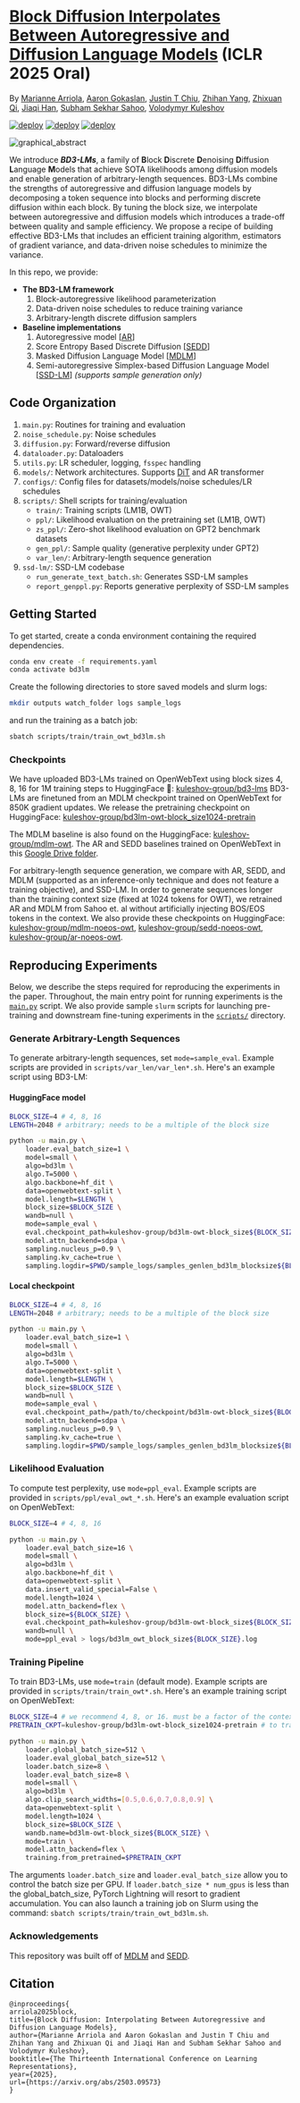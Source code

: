 # [Block Diffusion Interpolates Between Autoregressive and Diffusion Language Models](https://openreview.net/forum?id=tyEyYT267x) (ICLR 2025 Oral)
By [Marianne Arriola](https://m-arriola.com/), [Aaron Gokaslan](https://skylion007.github.io), [Justin T Chiu](https://justinchiu.netlify.app), [Zhihan Yang](https://zhihanyang2022.github.io/), [Zhixuan Qi](https://zhixuanqi.com/), [Jiaqi Han](https://hanjq17.github.io/), [Subham Sekhar Sahoo](https://s-sahoo.github.io), [Volodymyr Kuleshov](https://www.cs.cornell.edu/~kuleshov/)

<!-- [![Open In Colab](https://colab.research.google.com/assets/colab-badge.svg)](https://colab.research.google.com/drive/18nC6q7dWq154fI1BXPLwmtnS7Zvbrv6p?usp=sharing/) -->
[![deploy](https://img.shields.io/badge/Paper_📃-green)](https://openreview.net/forum?id=tyEyYT267x)
[![deploy](https://img.shields.io/badge/Blog_📝%20%20-8A2BE2)](https://m-arriola.com/bd3lms/)
[![deploy](https://img.shields.io/badge/HuggingFace_🤗%20-BD3LMs%20-orange)](https://huggingface.co/collections/kuleshov-group/bd3-lms-67be95f81b96b15fec50d53f)

![graphical_abstract](graphical_abstract.png)

We introduce ***BD3-LMs***, a family of **B**lock **D**iscrete **D**enoising **D**iffusion **L**anguage **M**odels that achieve SOTA likelihoods among diffusion models and enable generation of arbitrary-length sequences. BD3-LMs combine the strengths of autoregressive and diffusion language models by decomposing a token sequence into blocks and performing discrete diffusion within each block. By tuning the block size, we interpolate between autoregressive and diffusion models which introduces a trade-off between quality and sample efficiency. We propose a recipe of building effective BD3-LMs that includes an efficient training algorithm, estimators of gradient variance, and data-driven noise schedules to minimize the variance.

<!-- We provide a demo in this [![Open In Colab](https://colab.research.google.com/assets/colab-badge.svg)](https://colab.research.google.com/drive/18nC6q7dWq154fI1BXPLwmtnS7Zvbrv6p?usp=sharing/) notebook. -->


In this repo, we provide:
* **The BD3-LM framework**
  1. Block-autoregressive likelihood parameterization
  2. Data-driven noise schedules to reduce training variance
  3. Arbitrary-length discrete diffusion samplers
* **Baseline implementations**
  1. Autoregressive model [[AR](https://arxiv.org/abs/2406.07524)]
  2. Score Entropy Based Discrete Diffusion [[SEDD](https://arxiv.org/abs/2310.16834)]
  3. Masked Diffusion Language Model [[MDLM](https://arxiv.org/abs/2406.07524)]
  4. Semi-autoregressive Simplex-based Diffusion Language Model [[SSD-LM](https://arxiv.org/pdf/2210.17432)] *(supports sample generation only)*

<a name="code-organization"></a>
## Code Organization
1. ```main.py```: Routines for training and evaluation
2. ```noise_schedule.py```: Noise schedules
3. ```diffusion.py```: Forward/reverse diffusion
4. ```dataloader.py```: Dataloaders
5. ```utils.py```: LR scheduler, logging, `fsspec` handling
6. ```models/```: Network architectures. Supports [DiT](https://arxiv.org/abs/2212.09748) and AR transformer
7. ```configs/```: Config files for datasets/models/noise schedules/LR schedules
8. ```scripts/```: Shell scripts for training/evaluation
    - ``train/``: Training scripts (LM1B, OWT)
    - ``ppl/``: Likelihood evaluation on the pretraining set (LM1B, OWT)
    - ``zs_ppl/``: Zero-shot likelihood evaluation on GPT2 benchmark datasets
    - ``gen_ppl/``: Sample quality (generative perplexity under GPT2)
    - ``var_len/``: Arbitrary-length sequence generation
9. ```ssd-lm/```: SSD-LM codebase
    - ```run_generate_text_batch.sh```: Generates SSD-LM samples
    - ```report_genppl.py```: Reports generative perplexity of SSD-LM samples


<a name="getting_started"></a>

## Getting Started

To get started, create a conda environment containing the required dependencies.

```bash
conda env create -f requirements.yaml
conda activate bd3lm
```

Create the following directories to store saved models and slurm logs:
```bash
mkdir outputs watch_folder logs sample_logs
```
and run the training as a batch job:
```bash
sbatch scripts/train/train_owt_bd3lm.sh
```

### Checkpoints

We have uploaded BD3-LMs trained on OpenWebText using block sizes 4, 8, 16 for 1M training steps to HuggingFace 🤗:
[kuleshov-group/bd3-lms](https://huggingface.co/collections/kuleshov-group/bd3-lms-67be95f81b96b15fec50d53f) BD3-LMs are finetuned from an MDLM checkpoint trained on OpenWebText for 850K gradient updates. We release the pretraining checkpoint on HuggingFace: [kuleshov-group/bd3lm-owt-block_size1024-pretrain](https://huggingface.co/kuleshov-group/bd3lm-owt-block_size1024-pretrain)


The MDLM baseline is also found on the HuggingFace:
[kuleshov-group/mdlm-owt](https://huggingface.co/kuleshov-group/mdlm-owt). The AR and SEDD baselines trained on OpenWebText in this [Google Drive folder](https://drive.google.com/drive/folders/16LuuptK7Xfk-vzhQYZBZ0SA-B-BFluau?usp=sharing).

For arbitrary-length sequence generation, we compare with AR, SEDD, and MDLM (supported as an inference-only technique and does not feature a training objective), and SSD-LM. In order to generate sequences longer than the training context size (fixed at 1024 tokens for OWT), we retrained AR and MDLM from Sahoo et. al without artificially injecting BOS/EOS tokens in the context. We also provide these checkpoints on HuggingFace: [kuleshov-group/mdlm-noeos-owt](https://huggingface.co/kuleshov-group/mdlm-noeos-owt), [kuleshov-group/sedd-noeos-owt](https://huggingface.co/kuleshov-group/sedd-noeos-owt), [kuleshov-group/ar-noeos-owt](https://huggingface.co/kuleshov-group/ar-noeos-owt).

## Reproducing Experiments

Below, we describe the steps required for reproducing the experiments in the paper.
Throughout, the main entry point for running experiments is the [`main.py`](./main.py) script.
We also provide sample `slurm` scripts for launching pre-training and downstream fine-tuning experiments in the [`scripts/`](./scripts) directory.


### Generate Arbitrary-Length Sequences

To generate arbitrary-length sequences, set `mode=sample_eval`. Example scripts are provided in `scripts/var_len/var_len*.sh`. Here's an example script using BD3-LM:
#### HuggingFace model
```bash
BLOCK_SIZE=4 # 4, 8, 16
LENGTH=2048 # arbitrary; needs to be a multiple of the block size

python -u main.py \
    loader.eval_batch_size=1 \
    model=small \
    algo=bd3lm \
    algo.T=5000 \
    algo.backbone=hf_dit \
    data=openwebtext-split \
    model.length=$LENGTH \
    block_size=$BLOCK_SIZE \
    wandb=null \
    mode=sample_eval \
    eval.checkpoint_path=kuleshov-group/bd3lm-owt-block_size${BLOCK_SIZE} \
    model.attn_backend=sdpa \
    sampling.nucleus_p=0.9 \
    sampling.kv_cache=true \
    sampling.logdir=$PWD/sample_logs/samples_genlen_bd3lm_blocksize${BLOCK_SIZE}
```

#### Local checkpoint
```bash
BLOCK_SIZE=4 # 4, 8, 16
LENGTH=2048 # arbitrary; needs to be a multiple of the block size

python -u main.py \
    loader.eval_batch_size=1 \
    model=small \
    algo=bd3lm \
    algo.T=5000 \
    data=openwebtext-split \
    model.length=$LENGTH \
    block_size=$BLOCK_SIZE \
    wandb=null \
    mode=sample_eval \
    eval.checkpoint_path=/path/to/checkpoint/bd3lm-owt-block_size${BLOCK_SIZE} \
    model.attn_backend=sdpa \
    sampling.nucleus_p=0.9 \
    sampling.kv_cache=true \
    sampling.logdir=$PWD/sample_logs/samples_genlen_bd3lm_blocksize${BLOCK_SIZE}
```

### Likelihood Evaluation 
To compute test perplexity, use `mode=ppl_eval`. Example scripts are provided in `scripts/ppl/eval_owt_*.sh`. Here's an example evaluation script on OpenWebText:
```bash
BLOCK_SIZE=4 # 4, 8, 16

python -u main.py \
    loader.eval_batch_size=16 \
    model=small \
    algo=bd3lm \
    algo.backbone=hf_dit \
    data=openwebtext-split \
    data.insert_valid_special=False \
    model.length=1024 \
    model.attn_backend=flex \
    block_size=${BLOCK_SIZE} \
    eval.checkpoint_path=kuleshov-group/bd3lm-owt-block_size${BLOCK_SIZE} \
    wandb=null \
    mode=ppl_eval > logs/bd3lm_owt_block_size${BLOCK_SIZE}.log
```

### Training Pipeline
To train BD3-LMs, use `mode=train` (default mode). Example scripts are provided in `scripts/train/train_owt*.sh`. Here's an example training script on OpenWebText:
```bash
BLOCK_SIZE=4 # we recommend 4, 8, or 16. must be a factor of the context length
PRETRAIN_CKPT=kuleshov-group/bd3lm-owt-block_size1024-pretrain # to train from scratch, set to null

python -u main.py \
    loader.global_batch_size=512 \
    loader.eval_global_batch_size=512 \
    loader.batch_size=8 \
    loader.eval_batch_size=8 \
    model=small \
    algo=bd3lm \
    algo.clip_search_widths=[0.5,0.6,0.7,0.8,0.9] \
    data=openwebtext-split \
    model.length=1024 \
    block_size=$BLOCK_SIZE \
    wandb.name=bd3lm-owt-block_size${BLOCK_SIZE} \
    mode=train \
    model.attn_backend=flex \
    training.from_pretrained=$PRETRAIN_CKPT
```
The arguments `loader.batch_size` and `loader.eval_batch_size` allow you to control the batch size per GPU. If `loader.batch_size * num_gpus` is less than the global_batch_size, PyTorch Lightning will resort to gradient accumulation. You can also launch a training job on Slurm using the command: `sbatch scripts/train/train_owt_bd3lm.sh`.

### Acknowledgements
This repository was built off of [MDLM](https://github.com/kuleshov-group/mdlm) and [SEDD](https://github.com/louaaron/Score-Entropy-Discrete-Diffusion).

## Citation
```
@inproceedings{
arriola2025block,
title={Block Diffusion: Interpolating Between Autoregressive and Diffusion Language Models},
author={Marianne Arriola and Aaron Gokaslan and Justin T Chiu and Zhihan Yang and Zhixuan Qi and Jiaqi Han and Subham Sekhar Sahoo and Volodymyr Kuleshov},
booktitle={The Thirteenth International Conference on Learning Representations},
year={2025},
url={https://arxiv.org/abs/2503.09573}
}
```

